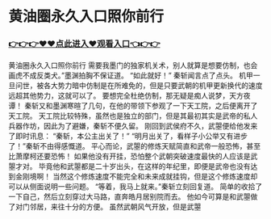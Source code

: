 # 黄油圈永久入口照你前行

### <a href="https://github.com/xinfue/dunp/issues/2">👉👉👉♥♥点此进入♥观看入口👈👉👉</a>

 黄油圈永久入口照你前行
需要我墨门的独家机关术，别人就算是想要仿制，也会画虎不成反类犬。”墨渊拍胸不保证道。
    “如此就好！”
    秦斩闻言点了点头。
    机甲一旦问世，被各大势力暗中仿制是在所难免的，但是只要武朝的机甲更新换代的速度远超其他势力，这就可以了。
    要想完全杜绝仿制，那无疑是痴人说梦，天方夜谭！
    秦斩又和墨渊寒暄了几句，在他的带领下参观了一下天工院，之后便离开了天工院。
    天工院比较特殊，虽然也是独立的部门，但是其最初其实是武帝的私人兵器作坊，因此为了避嫌，秦斩不便久留。
    刚回到武侯府不久，武曌便给他发来了即时讯息：
    “秦斩，本公主出关了！”
    “明月出关了，看样子小公举又有进步了！”秦斩不由得感慨道。
    平心而论，武曌的修炼天赋简直和武帝一般恐怖，甚至比萧摩柯还要恐怖！
    如果他没有开挂，恐怕整个武朝突破速度最快的人应该是武曌才对。
    毕竟他和武曌都是二十岁出头，在这样的年纪里，即便是武帝也没有达到金刚境啊！
    当然这个修炼速度不能完全和未来成就挂钩，但是这个修炼速度却可以从侧面说明一些问题。
    “等着，我马上就来。”秦斩立刻回复道。
    简单的收拾了一下自己，然后立刻穿过大马路，直奔皓月居别院而去。
    他如今可算是和武曌做了对门邻居，来往十分的方便。
    虽然武朝风气开放，但是武曌
